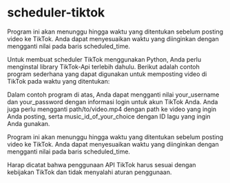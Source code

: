 # scheduler-tiktok
Program ini akan menunggu hingga waktu yang ditentukan sebelum posting video ke TikTok. Anda dapat menyesuaikan waktu yang diinginkan dengan mengganti nilai pada baris scheduled_time.

Untuk membuat scheduler TikTok menggunakan Python, Anda perlu menginstal library TikTok-Api terlebih dahulu. 
Berikut adalah contoh program sederhana yang dapat digunakan untuk memposting video di TikTok pada waktu yang ditentukan:

Dalam contoh program di atas, Anda dapat mengganti nilai your_username dan your_password dengan informasi login untuk akun TikTok Anda. 
Anda juga perlu mengganti path/to/video.mp4 dengan path ke video yang ingin Anda posting, serta music_id_of_your_choice dengan ID lagu yang ingin Anda gunakan.

Program ini akan menunggu hingga waktu yang ditentukan sebelum posting video ke TikTok. 
Anda dapat menyesuaikan waktu yang diinginkan dengan mengganti nilai pada baris scheduled_time.

Harap dicatat bahwa penggunaan API TikTok harus sesuai dengan kebijakan TikTok dan tidak menyalahi aturan penggunaan.


